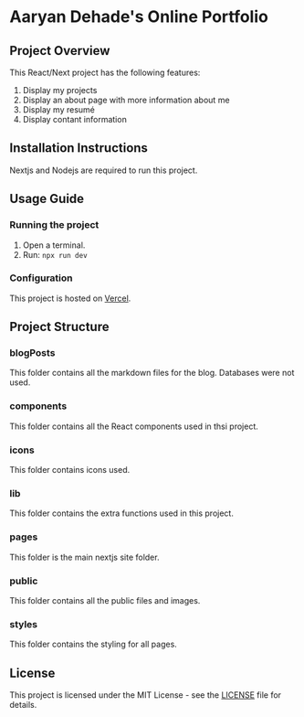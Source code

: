 # Aaryan Dehade's Online Portfolio

## Project Overview

This React/Next project has the following features:

1. Display my projects
2. Display an about page with more information about me
3. Display my resumé
4. Display contant information

## Installation Instructions

Nextjs and Nodejs are required to run this project.

## Usage Guide

### Running the project

1. Open a terminal.
2. Run: `npx run dev`

### Configuration

This project is hosted on [Vercel](https://vercel.com/).

## Project Structure

### blogPosts

This folder contains all the markdown files for the blog. Databases were not used.

### components

This folder contains all the React components used in thsi project.

### icons

This folder contains icons used.

### lib

This folder contains the extra functions used in this project.

### pages

This folder is the main nextjs site folder.

### public

This folder contains all the public files and images.

### styles

This folder contains the styling for all pages.

## License

This project is licensed under the MIT License - see the [LICENSE](LICENSE) file for details.
